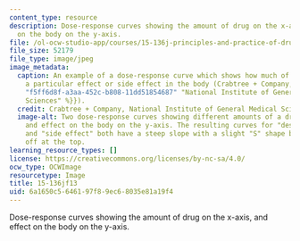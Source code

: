 ```yaml
---
content_type: resource
description: Dose-response curves showing the amount of drug on the x-axis, and effect
  on the body on the y-axis.
file: /ol-ocw-studio-app/courses/15-136j-principles-and-practice-of-drug-development-fall-2013/6a1650c5646197f89ec68035e81a19f4_15-136f13.jpg
file_size: 52179
file_type: image/jpeg
image_metadata:
  caption: An example of a dose-response curve which shows how much of a drug causes
    a particular effect or side effect in the body (Crabtree + Company, {{% resource_link
    "f5ff6d8f-a3aa-452c-b808-11dd51854687" "National Institute of General Medical
    Sciences" %}}).
  credit: Crabtree + Company, National Institute of General Medical Sciences.
  image-alt: Two dose-response curves showing different amounts of a drug on the x-axis,
    and effect on the body on the y-axis. The resulting curves for "desired effect"
    and "side effect" both have a steep slope with a slight "S" shape before leveling
    off at the top.
learning_resource_types: []
license: https://creativecommons.org/licenses/by-nc-sa/4.0/
ocw_type: OCWImage
resourcetype: Image
title: 15-136jf13
uid: 6a1650c5-6461-97f8-9ec6-8035e81a19f4
---
```

Dose-response curves showing the amount of drug on the x-axis, and effect on the body on the y-axis.